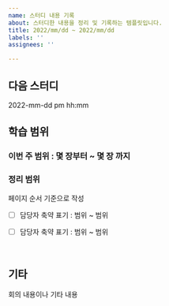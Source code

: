 ```yaml
---
name: 스터디 내용 기록
about: 스터디한 내용을 정리 및 기록하는 템플릿입니다.
title: 2022/mm/dd ~ 2022/mm/dd
labels: ''
assignees: ''

---
```


## 다음 스터디
2022-mm-dd pm hh:mm

## 학습 범위

### 이번 주 범위 : 몇 장부터 ~ 몇 장 까지

### 정리 범위

페이지 순서 기준으로 작성

- [ ] 담당자 축약 표기 : 범위 ~ 범위

- [ ] 담당자 축약 표기 : 범위 ~ 범위

<br>

## 기타

회의 내용이나 기타 내용
